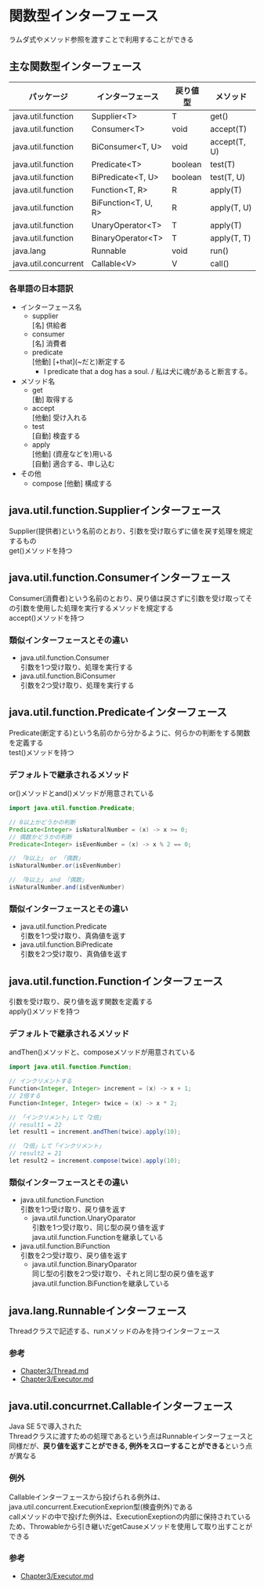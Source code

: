 # 関数型インターフェース
ラムダ式やメソッド参照を渡すことで利用することができる

## 主な関数型インターフェース
|パッケージ|インターフェース|戻り値型|メソッド|
|----------|----------|----------|----------|
|java.util.function|Supplier\<T>|T|get()|
|java.util.function|Consumer\<T>|void|accept(T)|
|java.util.function|BiConsumer<T, U>|void|accept(T, U)|
|java.util.function|Predicate\<T>|boolean|test(T)|
|java.util.function|BiPredicate<T, U>|boolean|test(T, U)|
|java.util.function|Function<T, R>|R|apply(T)|
|java.util.function|BiFunction<T, U, R>|R|apply(T, U)|
|java.util.function|UnaryOperator\<T>|T|apply(T)|
|java.util.function|BinaryOperator\<T>|T|apply(T, T)|
|java.lang|Runnable|void|run()|
|java.util.concurrent|Callable\<V>|V|call()|

### 各単語の日本語訳
- インターフェース名
  - supplier<br>
  [名] 供給者
  - consumer<br>
  [名] 消費者
  - predicate<br>
  [他動] \[+that](~だと)断定する
    - I predicate that a dog has a soul. / 私は犬に魂があると断言する。
- メソッド名
  - get<br>
  [動] 取得する
  - accept<br>
  [他動] 受け入れる
  - test<br>
  [自動] 検査する
  - apply<br>
  \[他動] (資産などを)用いる<br>
  [自動] 適合する、申し込む
- その他
  - compose
  [他動] 構成する

## java.util.function.Supplierインターフェース
Supplier(提供者)という名前のとおり、引数を受け取らずに値を戻す処理を規定するもの<br>
get()メソッドを持つ

## java.util.function.Consumerインターフェース
Consumer(消費者)という名前のとおり、戻り値は戻さずに引数を受け取ってその引数を使用した処理を実行するメソッドを規定する<br>
accept()メソッドを持つ

### 類似インターフェースとその違い
- java.util.function.Consumer<br>
引数を1つ受け取り、処理を実行する
- java.util.function.BiConsumer<br>
引数を2つ受け取り、処理を実行する

## java.util.function.Predicateインターフェース
Predicate(断定する)という名前のから分かるように、何らかの判断をする関数を定義する<br>
test()メソッドを持つ

### デフォルトで継承されるメソッド
or()メソッドとand()メソッドが用意されている

```java
import java.util.function.Predicate;

// 0以上かどうかの判断
Predicate<Integer> isNaturalNumber = (x) -> x >= 0;
// 偶数かどうかの判断
Predicate<Integer> isEvenNumber = (x) -> x % 2 == 0;

// 「0以上」 or 「偶数」
isNaturalNumber.or(isEvenNumber)

// 「0以上」 and 「偶数」
isNaturalNumber.and(isEvenNumber)
```

### 類似インターフェースとその違い
- java.util.function.Predicate<br>
引数を1つ受け取り、真偽値を返す
- java.util.function.BiPredicate<br>
引数を2つ受け取り、真偽値を返す

## java.util.function.Functionインターフェース
引数を受け取り、戻り値を返す関数を定義する<br>
apply()メソッドを持つ

### デフォルトで継承されるメソッド
andThen()メソッドと、composeメソッドが用意されている

```java
import java.util.function.Function;

// インクリメントする
Function<Integer, Integer> increment = (x) -> x + 1;
// 2倍する
Function<Integer, Integer> twice = (x) -> x * 2;

// 「インクリメント」して「2倍」
// result1 = 22
let result1 = increment.andThen(twice).apply(10);

// 「2倍」して「インクリメント」
// result2 = 21
let result2 = increment.compose(twice).apply(10);
```

### 類似インターフェースとその違い
- java.util.function.Function<br>
引数を1つ受け取り、戻り値を返す
  - java.util.function.UnaryOparator<br>
  引数を1つ受け取り、同じ型の戻り値を返す<br>
  java.util.function.Functionを継承している
- java.util.function.BiFunction<br>
引数を2つ受け取り、戻り値を返す
  - java.util.function.BinaryOparator<br>
  同じ型の引数を2つ受け取り、それと同じ型の戻り値を返す<br>
  java.util.function.BiFunctionを継承している

## java.lang.Runnableインターフェース
Threadクラスで記述する、runメソッドのみを持つインターフェース<br>

### 参考
- [Chapter3/Thread.md](../Chapter3/Thread.md)
- [Chapter3/Executor.md](../Chapter3/Executor.md)

## java.util.concurrnet.Callableインターフェース
Java SE 5で導入された<br>
Threadクラスに渡すための処理であるという点はRunnableインターフェースと同様だが、**戻り値を返すことができる, 例外をスローすることができる**という点が異なる

### 例外
Callableインターフェースから投げられる例外は、java.util.concurrent.ExecutionExeprion型(検査例外)である<br>
callメソッドの中で投げた例外は、ExecutionExeptionの内部に保持されているため、Throwableから引き継いだgetCauseメソッドを使用して取り出すことができる

### 参考
- [Chapter3/Executor.md](../Chapter3/Executor.md)
